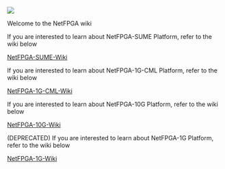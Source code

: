 [![](https://github.com/NetFPGA/NetFPGA-public/blob/master/netfpga.png)](http://www.netfpga.org)

Welcome to the NetFPGA wiki

If you are interested to learn about NetFPGA-SUME Platform, refer to the wiki below

[NetFPGA-SUME-Wiki](https://github.com/NetFPGA/NetFPGA-SUME-public/wiki/Home)

If you are interested to learn about NetFPGA-1G-CML Platform, refer to the wiki below

[NetFPGA-1G-CML-Wiki](https://github.com/NetFPGA/NetFPGA-public/wiki/Home-NetFPGA-1G-CML)

If you are interested to learn about NetFPGA-10G Platform, refer to the wiki below

[NetFPGA-10G-Wiki](https://github.com/NetFPGA/NetFPGA-public/wiki/Home-NetFPGA-10G)

(DEPRECATED) If you are interested to learn about NetFPGA-1G Platform, refer to the wiki below

[NetFPGA-1G-Wiki](https://github.com/NetFPGA/netfpga/wiki)
